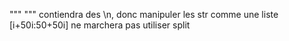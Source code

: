 """ """ contiendra des \n, donc manipuler les str comme une liste [i+50i:50+50i] ne marchera pas
utiliser split